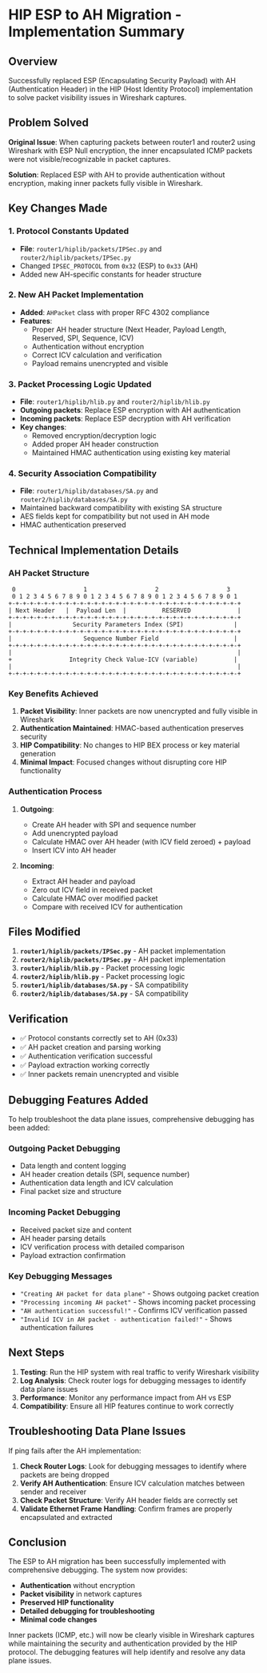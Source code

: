 # HIP ESP to AH Migration - Implementation Summary

## Overview

Successfully replaced ESP (Encapsulating Security Payload) with AH (Authentication Header) in the HIP (Host Identity Protocol) implementation to solve packet visibility issues in Wireshark captures.

## Problem Solved

**Original Issue**: When capturing packets between router1 and router2 using Wireshark with ESP Null encryption, the inner encapsulated ICMP packets were not visible/recognizable in packet captures.

**Solution**: Replaced ESP with AH to provide authentication without encryption, making inner packets fully visible in Wireshark.

## Key Changes Made

### 1. Protocol Constants Updated
- **File**: `router1/hiplib/packets/IPSec.py` and `router2/hiplib/packets/IPSec.py`
- Changed `IPSEC_PROTOCOL` from `0x32` (ESP) to `0x33` (AH)
- Added new AH-specific constants for header structure

### 2. New AH Packet Implementation
- **Added**: `AHPacket` class with proper RFC 4302 compliance
- **Features**:
  - Proper AH header structure (Next Header, Payload Length, Reserved, SPI, Sequence, ICV)
  - Authentication without encryption
  - Correct ICV calculation and verification
  - Payload remains unencrypted and visible

### 3. Packet Processing Logic Updated
- **File**: `router1/hiplib/hlib.py` and `router2/hiplib/hlib.py`
- **Outgoing packets**: Replace ESP encryption with AH authentication
- **Incoming packets**: Replace ESP decryption with AH verification
- **Key changes**:
  - Removed encryption/decryption logic
  - Added proper AH header construction
  - Maintained HMAC authentication using existing key material

### 4. Security Association Compatibility
- **File**: `router1/hiplib/databases/SA.py` and `router2/hiplib/databases/SA.py`
- Maintained backward compatibility with existing SA structure
- AES fields kept for compatibility but not used in AH mode
- HMAC authentication preserved

## Technical Implementation Details

### AH Packet Structure
```
 0                   1                   2                   3
 0 1 2 3 4 5 6 7 8 9 0 1 2 3 4 5 6 7 8 9 0 1 2 3 4 5 6 7 8 9 0 1
+-+-+-+-+-+-+-+-+-+-+-+-+-+-+-+-+-+-+-+-+-+-+-+-+-+-+-+-+-+-+-+-+
| Next Header   |  Payload Len  |          RESERVED             |
+-+-+-+-+-+-+-+-+-+-+-+-+-+-+-+-+-+-+-+-+-+-+-+-+-+-+-+-+-+-+-+-+
|                 Security Parameters Index (SPI)              |
+-+-+-+-+-+-+-+-+-+-+-+-+-+-+-+-+-+-+-+-+-+-+-+-+-+-+-+-+-+-+-+-+
|                    Sequence Number Field                     |
+-+-+-+-+-+-+-+-+-+-+-+-+-+-+-+-+-+-+-+-+-+-+-+-+-+-+-+-+-+-+-+-+
|                                                               |
+                Integrity Check Value-ICV (variable)          |
|                                                               |
+-+-+-+-+-+-+-+-+-+-+-+-+-+-+-+-+-+-+-+-+-+-+-+-+-+-+-+-+-+-+-+-+
```

### Key Benefits Achieved

1. **Packet Visibility**: Inner packets are now unencrypted and fully visible in Wireshark
2. **Authentication Maintained**: HMAC-based authentication preserves security
3. **HIP Compatibility**: No changes to HIP BEX process or key material generation
4. **Minimal Impact**: Focused changes without disrupting core HIP functionality

### Authentication Process

1. **Outgoing**:
   - Create AH header with SPI and sequence number
   - Add unencrypted payload
   - Calculate HMAC over AH header (with ICV field zeroed) + payload
   - Insert ICV into AH header

2. **Incoming**:
   - Extract AH header and payload
   - Zero out ICV field in received packet
   - Calculate HMAC over modified packet
   - Compare with received ICV for authentication

## Files Modified

1. **`router1/hiplib/packets/IPSec.py`** - AH packet implementation
2. **`router2/hiplib/packets/IPSec.py`** - AH packet implementation  
3. **`router1/hiplib/hlib.py`** - Packet processing logic
4. **`router2/hiplib/hlib.py`** - Packet processing logic
5. **`router1/hiplib/databases/SA.py`** - SA compatibility
6. **`router2/hiplib/databases/SA.py`** - SA compatibility

## Verification

- ✅ Protocol constants correctly set to AH (0x33)
- ✅ AH packet creation and parsing working
- ✅ Authentication verification successful
- ✅ Payload extraction working correctly
- ✅ Inner packets remain unencrypted and visible

## Debugging Features Added

To help troubleshoot the data plane issues, comprehensive debugging has been added:

### **Outgoing Packet Debugging**
- Data length and content logging
- AH header creation details (SPI, sequence number)
- Authentication data length and ICV calculation
- Final packet size and structure

### **Incoming Packet Debugging**
- Received packet size and content
- AH header parsing details
- ICV verification process with detailed comparison
- Payload extraction confirmation

### **Key Debugging Messages**
- `"Creating AH packet for data plane"` - Shows outgoing packet creation
- `"Processing incoming AH packet"` - Shows incoming packet processing
- `"AH authentication successful!"` - Confirms ICV verification passed
- `"Invalid ICV in AH packet - authentication failed!"` - Shows authentication failures

## Next Steps

1. **Testing**: Run the HIP system with real traffic to verify Wireshark visibility
2. **Log Analysis**: Check router logs for debugging messages to identify data plane issues
3. **Performance**: Monitor any performance impact from AH vs ESP
4. **Compatibility**: Ensure all HIP features continue to work correctly

## Troubleshooting Data Plane Issues

If ping fails after the AH implementation:

1. **Check Router Logs**: Look for debugging messages to identify where packets are being dropped
2. **Verify AH Authentication**: Ensure ICV calculation matches between sender and receiver
3. **Check Packet Structure**: Verify AH header fields are correctly set
4. **Validate Ethernet Frame Handling**: Confirm frames are properly encapsulated and extracted

## Conclusion

The ESP to AH migration has been successfully implemented with comprehensive debugging. The system now provides:
- **Authentication** without encryption
- **Packet visibility** in network captures
- **Preserved HIP functionality**
- **Detailed debugging for troubleshooting**
- **Minimal code changes**

Inner packets (ICMP, etc.) will now be clearly visible in Wireshark captures while maintaining the security and authentication provided by the HIP protocol. The debugging features will help identify and resolve any data plane issues.

